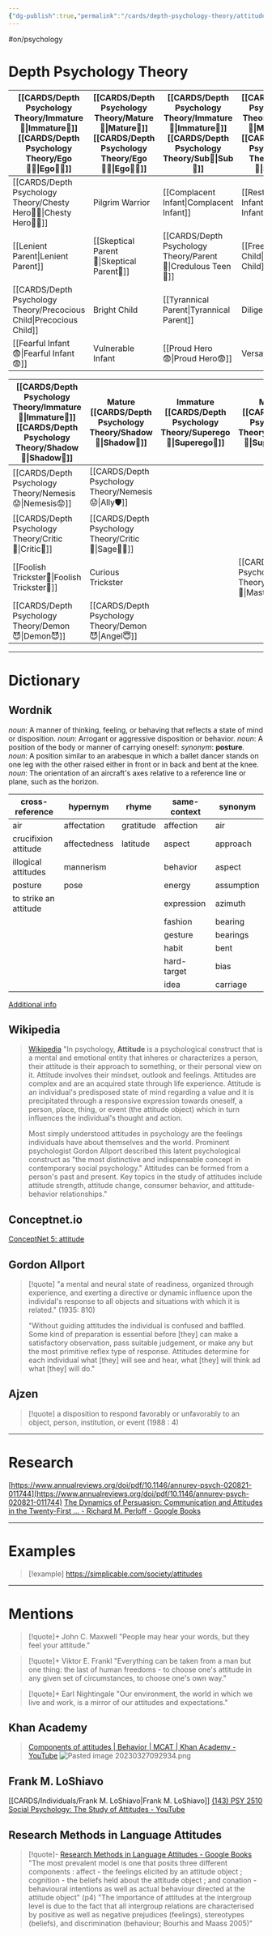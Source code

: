 ```yaml
---
{"dg-publish":true,"permalink":"/cards/depth-psychology-theory/attitude/","created":"2022-12-27T19:17:32.729+01:00","updated":"2023-04-28T09:52:21.618+02:00"}
---
```


#on/psychology

# Depth Psychology Theory

| [[CARDS/Depth Psychology Theory/Immature🐎\|Immature🐎]] [[CARDS/Depth Psychology Theory/Ego🙋‍♂️\|Ego🙋‍♂️]] | [[CARDS/Depth Psychology Theory/Mature🐢\|Mature🐢]]  [[CARDS/Depth Psychology Theory/Ego🙋‍♂️\|Ego🙋‍♂️]]  | [[CARDS/Depth Psychology Theory/Immature🐎\|Immature🐎]]  [[CARDS/Depth Psychology Theory/Sub🤸\|Sub🤸]] |[[CARDS/Depth Psychology Theory/Mature🐢\|Mature🐢]]  [[CARDS/Depth Psychology Theory/Sub🤸\|Sub🤸]] | 
| ---------------------------- | --------------------------- | ----------------------------------- | ------------------ |
| [[CARDS/Depth Psychology Theory/Chesty Hero🦸‍♂️\|Chesty Hero🦸‍♂️]]| Pilgrim Warrior | [[Complacent Infant\|Complacent Infant]] |    [[Resting Infant\|Resting Infant]]                |
|  [[Lenient Parent\|Lenient Parent]]       | [[Skeptical Parent🤨\|Skeptical Parent🤨]]                |  [[CARDS/Depth Psychology Theory/Parent🤨\|Credulous Teen👦]]                                    | [[Free Child\|Free Child]]     |
| [[CARDS/Depth Psychology Theory/Precocious Child\|Precocious Child]]         | Bright Child          | [[Tyrannical Parent\|Tyrannical Parent]]                          | Diligent Parent  |
| [[Fearful Infant😨\|Fearful Infant😨]]| Vulnerable Infant     | [[Proud Hero😨\|Proud Hero😨]] |   Versatile King  

 | [[CARDS/Depth Psychology Theory/Immature🐎\|Immature🐎]] [[CARDS/Depth Psychology Theory/Shadow👤\|Shadow👤]] | Mature [[CARDS/Depth Psychology Theory/Shadow👤\|Shadow👤]]       | Immature [[CARDS/Depth Psychology Theory/Superego👹\|Superego👹]] | Mature [[CARDS/Depth Psychology Theory/Superego👹\|Superego👹]] |
| ---------------------------- | ------------------------- | ----------------------- | --------------------- |
| [[CARDS/Depth Psychology Theory/Nemesis😟\|Nemesis😟]]                | [[CARDS/Depth Psychology Theory/Nemesis😟\|Ally🛡️]]     |                         |                       |
| [[CARDS/Depth Psychology Theory/Critic🤔\|Critic🤔]]                 | [[CARDS/Depth Psychology Theory/Critic🤔\|Sage🧙‍♂️]]   |                         |                       |
| [[Foolish Trickster🤡\|Foolish Trickster🤡]]              | Curious Trickster |                          |      [[CARDS/Depth Psychology Theory/Trickster🤡\|Master💎]]                  |
| [[CARDS/Depth Psychology Theory/Demon😈\|Demon😈]]                  | [[CARDS/Depth Psychology Theory/Demon😈\|Angel😇]]      |                         |                       |

---
# Dictionary 

## Wordnik 

*noun*: A manner of thinking, feeling, or behaving that reflects a state of mind or disposition.
*noun*: Arrogant or aggressive disposition or behavior.
*noun*: A position of the body or manner of carrying oneself: <i>synonym</i>: <strong> posture</strong>.
*noun*: A position similar to an arabesque in which a ballet dancer stands on one leg with the other raised either in front or in back and bent at the knee.
*noun*: The orientation of an aircraft's axes relative to a reference line or plane, such as the horizon.

| cross-reference |hypernym |rhyme |same-context |synonym |
| --- | --- | --- | --- | --- |
| air | affectation | gratitude | affection | air |
| crucifixion attitude | affectedness | latitude | aspect | approach |
| illogical attitudes | mannerism |  | behavior | aspect |
| posture | pose |  | energy | assumption |
| to strike an attitude |  |  | expression | azimuth |
|  |  |  | fashion | bearing |
|  |  |  | gesture | bearings |
|  |  |  | habit | bent |
|  |  |  | hard-target | bias |
|  |  |  | idea | carriage |
 [Additional info](https://www.wordnik.com/words/attitude)

## Wikipedia
> [Wikipedia](https://en.wikipedia.org/wiki/Attitude_(psychology))
> "In psychology, **Attitude** is a psychological construct that is a mental and emotional entity that inheres or characterizes a person, their attitude is their  approach to something, or their personal view on it. Attitude involves their mindset, outlook and feelings. Attitudes are complex and are an acquired state through life experience. Attitude is an individual's predisposed state of mind regarding a value and it is precipitated through a responsive expression towards oneself, a person, place, thing, or event (the attitude object) which in turn influences the individual's thought and action.
>
> Most simply understood attitudes in psychology are the feelings individuals have about themselves and the world. Prominent psychologist Gordon Allport described this latent psychological construct as "the most distinctive and indispensable concept in contemporary social psychology." Attitudes can be formed from a person's past and present. Key topics in the study of attitudes include attitude strength, attitude change, consumer behavior, and attitude-behavior relationships."

## Conceptnet.io 
[ConceptNet 5: attitude](https://conceptnet.io/c/en/attitude)

## Gordon Allport

> [!quote] 
> "a mental and neural state of readiness, organized through experience, and exerting a directive or dynamic influence upon the individal's response to all objects and situations with which it is related." (1935: 810)
> 
> "Without guiding attitudes the individual is confused and baffled. Some kind of preparation is essential before [they] can make a satisfactory observation, pass suitable judgement, or make any but the most primitive reflex type of response. Attitudes determine for each individual what [they] will see and hear, what [they] will think ad what [they] will do."

## Ajzen 
> [!quote] 
> a disposition to respond favorably or unfavorably to an object, person, institution, or event 
> (1988 : 4)

---
# Research

[https://www.annualreviews.org/doi/pdf/10.1146/annurev-psych-020821-011744](https://www.annualreviews.org/doi/pdf/10.1146/annurev-psych-020821-011744)
[The Dynamics of Persuasion: Communication and Attitudes in the Twenty-First ... - Richard M. Perloff - Google Books](https://books.google.fr/books?hl=en&lr=&id=CDHwDwAAQBAJ&oi=fnd&pg=PT6&dq=attitude+studies+psychology+-covid&ots=TP4cSUXt7p&sig=7i74IdCQg5zQdvP2Tw_zsQ74bUc&redir_esc=y#v=onepage&q=attitude%20studies%20psychology%20-covid&f=false)

---
# Examples

> [!example]
> https://simplicable.com/society/attitudes
> 

---
# Mentions

> [!quote]+ John C. Maxwell
> "People may hear your words, but they feel your attitude." 


> [!quote]+ Viktor E. Frankl 
> "Everything can be taken from a man but one thing: the last of human freedoms - to choose one's attitude in any given set of circumstances, to choose one's own way."


> [!quote]+ Earl Nightingale
> "Our environment, the world in which we live and work, is a mirror of our attitudes and expectations."

## Khan Academy 
> [Components of attitudes | Behavior | MCAT | Khan Academy - YouTube](https://www.youtube.com/watch?v=cDq1_R-J51w)
![Pasted image 20230327092934.png](/img/user/EXTRAS/Images/Pasted%20image%2020230327092934.png)

## Frank M. LoShiavo
[[CARDS/Individuals/Frank M. LoShiavo\|Frank M. LoShiavo]]
[(143) PSY 2510 Social Psychology: The Study of Attitudes - YouTube](https://www.youtube.com/watch?v=4i46o7xLNiY&list=PLApmiahrmPkv36dvFkRkDGcWD7gYjTttr)

## Research Methods in Language Attitudes 

> [!quote]- [Research Methods in Language Attitudes - Google Books](https://books.google.fr/books?hl=en&lr=&id=GqZ3EAAAQBAJ&oi=fnd&pg=PA1&dq=attitudes+%2B+body+language&ots=uDun0jUd6e&sig=xBIFVInosD64DU6p1z7lncY_8ms&redir_esc=y#v=onepage&q=attitudes%20%2B%20body%20language&f=false)
> "The most prevalent model is one that posits three different components : affect - the feelings elicited by an attitude object ; cognition - the beliefs held about the attitude object ; and conation - behavioural intentions as well as actual behaviour directed at the attitude object" (p4)
> "The importance of attitudes at the intergroup level is due to the fact that all intergroup relations are characterised by positive as well as negative prejudices (feelings), stereotypes (beliefs), and discrimination (behaviour; Bourhis and Maass 2005)"
